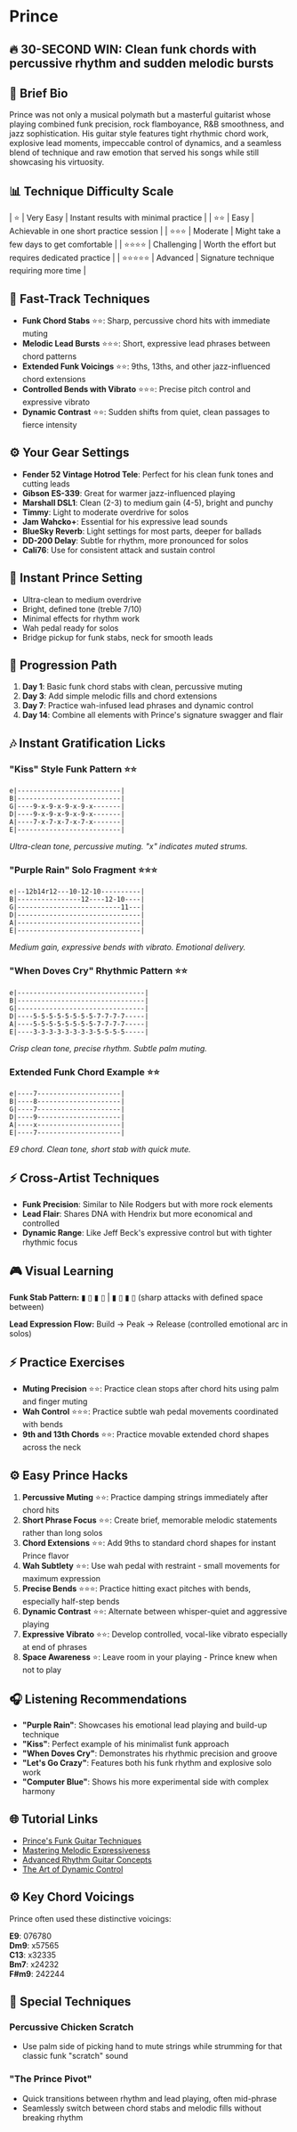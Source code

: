 # Prince

## 🔥 30-SECOND WIN: Clean funk chords with percussive rhythm and sudden melodic bursts

## 🎸 Brief Bio
Prince was not only a musical polymath but a masterful guitarist whose playing combined funk precision, rock flamboyance, R&B smoothness, and jazz sophistication. His guitar style features tight rhythmic chord work, explosive lead moments, impeccable control of dynamics, and a seamless blend of technique and raw emotion that served his songs while still showcasing his virtuosity.

## 📊 Technique Difficulty Scale
| ⭐ | Very Easy | Instant results with minimal practice |
| ⭐⭐ | Easy | Achievable in one short practice session |
| ⭐⭐⭐ | Moderate | Might take a few days to get comfortable |
| ⭐⭐⭐⭐ | Challenging | Worth the effort but requires dedicated practice |
| ⭐⭐⭐⭐⭐ | Advanced | Signature technique requiring more time |

## 🚀 Fast-Track Techniques
- **Funk Chord Stabs** ⭐⭐: Sharp, percussive chord hits with immediate muting
- **Melodic Lead Bursts** ⭐⭐⭐: Short, expressive lead phrases between chord patterns
- **Extended Funk Voicings** ⭐⭐: 9ths, 13ths, and other jazz-influenced chord extensions
- **Controlled Bends with Vibrato** ⭐⭐⭐: Precise pitch control and expressive vibrato
- **Dynamic Contrast** ⭐⭐: Sudden shifts from quiet, clean passages to fierce intensity

## ⚙️ Your Gear Settings
- **Fender 52 Vintage Hotrod Tele**: Perfect for his clean funk tones and cutting leads
- **Gibson ES-339**: Great for warmer jazz-influenced playing
- **Marshall DSL1**: Clean (2-3) to medium gain (4-5), bright and punchy
- **Timmy**: Light to moderate overdrive for solos
- **Jam Wahcko+**: Essential for his expressive lead sounds
- **BlueSky Reverb**: Light settings for most parts, deeper for ballads
- **DD-200 Delay**: Subtle for rhythm, more pronounced for solos
- **Cali76**: Use for consistent attack and sustain control

## 📱 Instant Prince Setting
- Ultra-clean to medium overdrive
- Bright, defined tone (treble 7/10)
- Minimal effects for rhythm work
- Wah pedal ready for solos
- Bridge pickup for funk stabs, neck for smooth leads

## 🔄 Progression Path
1. **Day 1**: Basic funk chord stabs with clean, percussive muting
2. **Day 3**: Add simple melodic fills and chord extensions
3. **Day 7**: Practice wah-infused lead phrases and dynamic control
4. **Day 14**: Combine all elements with Prince's signature swagger and flair

## 🎶 Instant Gratification Licks

### "Kiss" Style Funk Pattern ⭐⭐
```tab
e|--------------------------|
B|--------------------------|
G|----9-x-9-x-9-x-9-x-------|
D|----9-x-9-x-9-x-9-x-------|
A|----7-x-7-x-7-x-7-x-------|
E|--------------------------|
```
*Ultra-clean tone, percussive muting. "x" indicates muted strums.*

### "Purple Rain" Solo Fragment ⭐⭐⭐
```tab
e|--12b14r12---10-12-10----------|
B|----------------12----12-10----|
G|--------------------------11---|
D|-------------------------------|
A|-------------------------------|
E|-------------------------------|
```
*Medium gain, expressive bends with vibrato. Emotional delivery.*

### "When Doves Cry" Rhythmic Pattern ⭐⭐
```tab
e|--------------------------------|
B|--------------------------------|
G|--------------------------------|
D|----5-5-5-5-5-5-5-5-7-7-7-7-----|
A|----5-5-5-5-5-5-5-5-7-7-7-7-----|
E|----3-3-3-3-3-3-3-3-5-5-5-5-----|
```
*Crisp clean tone, precise rhythm. Subtle palm muting.*

### Extended Funk Chord Example ⭐⭐
```tab
e|----7---------------------|
B|----8---------------------|
G|----7---------------------|
D|----9---------------------|
A|----x---------------------|
E|----7---------------------|
```
*E9 chord. Clean tone, short stab with quick mute.*

## ⚡ Cross-Artist Techniques
- **Funk Precision**: Similar to Nile Rodgers but with more rock elements
- **Lead Flair**: Shares DNA with Hendrix but more economical and controlled
- **Dynamic Range**: Like Jeff Beck's expressive control but with tighter rhythmic focus

## 🎮 Visual Learning
**Funk Stab Pattern:**
▮ ▯ ▮ ▯ | ▮ ▯ ▮ ▯ (sharp attacks with defined space between)

**Lead Expression Flow:**
Build → Peak → Release (controlled emotional arc in solos)

## ⚡ Practice Exercises
- **Muting Precision** ⭐⭐: Practice clean stops after chord hits using palm and finger muting
- **Wah Control** ⭐⭐⭐: Practice subtle wah pedal movements coordinated with bends
- **9th and 13th Chords** ⭐⭐: Practice movable extended chord shapes across the neck

## ⚙️ Easy Prince Hacks
1. **Percussive Muting** ⭐⭐: Practice damping strings immediately after chord hits
2. **Short Phrase Focus** ⭐⭐: Create brief, memorable melodic statements rather than long solos
3. **Chord Extensions** ⭐⭐: Add 9ths to standard chord shapes for instant Prince flavor
4. **Wah Subtlety** ⭐⭐: Use wah pedal with restraint - small movements for maximum expression
5. **Precise Bends** ⭐⭐⭐: Practice hitting exact pitches with bends, especially half-step bends
6. **Dynamic Contrast** ⭐⭐: Alternate between whisper-quiet and aggressive playing
7. **Expressive Vibrato** ⭐⭐: Develop controlled, vocal-like vibrato especially at end of phrases
8. **Space Awareness** ⭐: Leave room in your playing - Prince knew when not to play

## 🎧 Listening Recommendations
- **"Purple Rain"**: Showcases his emotional lead playing and build-up technique
- **"Kiss"**: Perfect example of his minimalist funk approach
- **"When Doves Cry"**: Demonstrates his rhythmic precision and groove
- **"Let's Go Crazy"**: Features both his funk rhythm and explosive solo work
- **"Computer Blue"**: Shows his more experimental side with complex harmony

## 🌐 Tutorial Links
- [Prince's Funk Guitar Techniques](https://www.youtube.com/prince-funk-techniques)
- [Mastering Melodic Expressiveness](https://www.premierguitar.com/melodic-expression)
- [Advanced Rhythm Guitar Concepts](https://www.guitarworld.com/rhythm-concepts)
- [The Art of Dynamic Control](https://www.ultimate-guitar.com/dynamic-control)

## ⚙️ Key Chord Voicings
Prince often used these distinctive voicings:

**E9**: 076780  
**Dm9**: x57565  
**C13**: x32335  
**Bm7**: x24232  
**F#m9**: 242244

## 🎸 Special Techniques

### Percussive Chicken Scratch
- Use palm side of picking hand to mute strings while strumming for that classic funk "scratch" sound

### "The Prince Pivot"
- Quick transitions between rhythm and lead playing, often mid-phrase
- Seamlessly switch between chord stabs and melodic fills without breaking rhythm